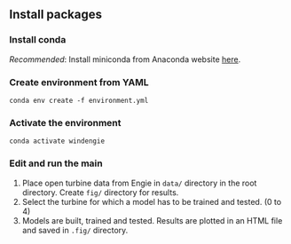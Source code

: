 ## Install packages

### Install conda

*Recommended*: Install miniconda from Anaconda website [here](https://docs.conda.io/en/latest/miniconda.html).

### Create environment from YAML

```
conda env create -f environment.yml
```

### Activate the environment

`conda activate windengie`

### Edit and run the main

1. Place open turbine data from Engie in `data/` directory in the root directory. Create `fig/` directory for results.
2. Select the turbine for which a model has to be trained and tested. (0 to 4)
3. Models are built, trained and tested. Results are plotted in an HTML file and saved in `.fig/` directory.